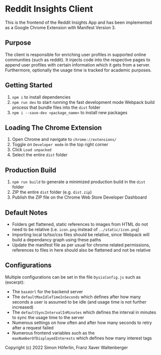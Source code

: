 # Reddit Insights Client

This is the frontend of the Reddit Insights App and has been implemented as a Google Chrome Extension with Manifest Version 3.

## Purpose

The client is responsible for enriching user profiles in supported online communities (such as reddit). It injects code into the respective pages to append user profiles with certain information which it gets from a server. Furthermore, optionally the usage time is tracked for academic purposes.

## Getting Started

1. `npm i` to install dependencies
2. `npm run dev` to start running the fast development mode Webpack build process that bundle files into the `dist` folder
3. `npm i --save-dev <package_name>` to install new packages

## Loading The Chrome Extension

1. Open Chrome and navigate to `chrome://extensions/`
2. Toggle on `Developer mode` in the top right corner
3. Click `Load unpacked`
4. Select the entire `dist` folder

## Production Build

1. `npm run build` to generate a minimized production build in the `dist` folder
2. ZIP the entire `dist` folder (e.g. `dist.zip`)
3. Publish the ZIP file on the Chrome Web Store Developer Dashboard

## Default Notes

- Folders get flattened, static references to images from HTML do not need to be relative (i.e. `icon.png` instead of `../static/icon.png`)
- Importing local ts/tsx/css files should be relative, since Webpack will build a dependancy graph using these paths
- Update the manifest file as per usual for chrome related permissions, references to files in here should also be flattened and not be relative

## Configurations

Multiple configurations can be set in the file `DysisConfig.js` such as (excerpt):
- The `baseUrl` for the backend server
- The `defaultMaxIdleTimeInSeconds` which defines after how many seconds a user is assumed to be idle (and usage time is not further increased)
- The `defaultSyncIntervalInMinutes` which defines the interval in minutes to sync the usage time to the server
- Numerous settings on how often and after how many seconds to retry after a request failed
- Numerous frontend variables such as the `maxNumberOfDisplayedInterests` which defines how many interest tags 

Copyright (c) 2022 Simon Höferlin, Franz Xaver Waltenberger